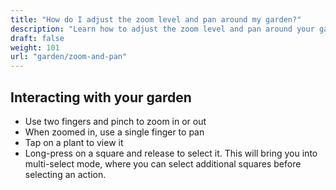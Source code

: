 ```yaml
---
title: "How do I adjust the zoom level and pan around my garden?"
description: "Learn how to adjust the zoom level and pan around your garden"
draft: false
weight: 101
url: "garden/zoom-and-pan"
---
```

## Interacting with your garden
- Use two fingers and pinch to zoom in or out
- When zoomed in, use a single finger to pan
- Tap on a plant to view it
- Long-press on a square and release to select it. This will bring you into multi-select mode, where you can select additional squares before selecting an action.
